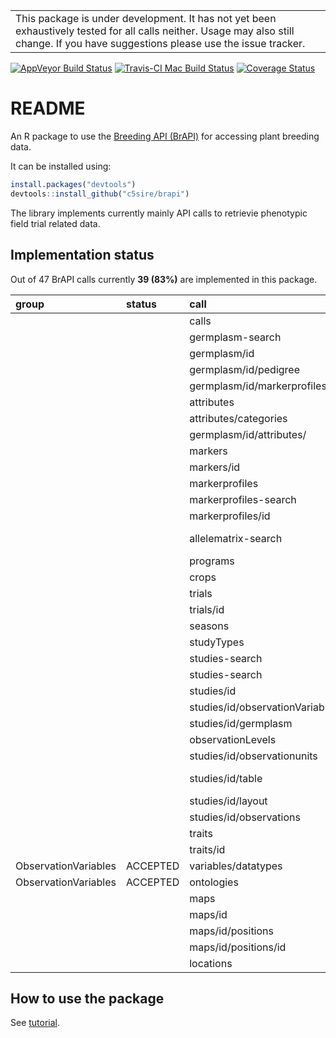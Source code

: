 
<!-- README.md is generated from README.Rmd. Please edit that file -->
|                                                                                                                                                                                      |
|--------------------------------------------------------------------------------------------------------------------------------------------------------------------------------------|
| This package is under development. It has not yet been exhaustively tested for all calls neither. Usage may also still change. If you have suggestions please use the issue tracker. |

[![AppVeyor Build Status](https://ci.appveyor.com/api/projects/status/github/c5sire/brapi?branch=master&svg=true)](https://ci.appveyor.com/project/c5sire/brapi) [![Travis-CI Mac Build Status](https://travis-ci.org/c5sire/brapi.svg?branch=master&label=Mac%20OSX)](https://travis-ci.org/c5sire/brapi) [![Coverage Status](https://img.shields.io/codecov/c/github/c5sire/brapi/master.svg)](https://codecov.io/github/c5sire/brapi?branch=master)

README
======

An R package to use the [Breeding API (BrAPI)](http://docs.brapi.apiary.io) for accessing plant breeding data.

It can be installed using:

``` r
install.packages("devtools")
devtools::install_github("c5sire/brapi")
```

The library implements currently mainly API calls to retrievie phenotypic field trial related data.

Implementation status
---------------------

Out of 47 BrAPI calls currently **39 (83%)** are implemented in this package.

| group                | status   | call                            | datatypes      |
|:---------------------|:---------|:--------------------------------|:---------------|
|                      |          | calls                           | json           |
|                      |          | germplasm-search                | json           |
|                      |          | germplasm/id                    | json           |
|                      |          | germplasm/id/pedigree           | json           |
|                      |          | germplasm/id/markerprofiles     | json           |
|                      |          | attributes                      | json           |
|                      |          | attributes/categories           | json           |
|                      |          | germplasm/id/attributes/        | json           |
|                      |          | markers                         | json           |
|                      |          | markers/id                      | json           |
|                      |          | markerprofiles                  | json           |
|                      |          | markerprofiles-search           | json           |
|                      |          | markerprofiles/id               | json           |
|                      |          | allelematrix-search             | json; csv; tsv |
|                      |          | programs                        | json           |
|                      |          | crops                           | json           |
|                      |          | trials                          | json           |
|                      |          | trials/id                       | json           |
|                      |          | seasons                         | json           |
|                      |          | studyTypes                      | json           |
|                      |          | studies-search                  | json           |
|                      |          | studies-search                  | json           |
|                      |          | studies/id                      | json           |
|                      |          | studies/id/observationVariables | json           |
|                      |          | studies/id/germplasm            | json           |
|                      |          | observationLevels               | json           |
|                      |          | studies/id/observationunits     | json           |
|                      |          | studies/id/table                | json; csv; tsv |
|                      |          | studies/id/layout               | json           |
|                      |          | studies/id/observations         | json           |
|                      |          | traits                          | json           |
|                      |          | traits/id                       | json           |
| ObservationVariables | ACCEPTED | variables/datatypes             | json           |
| ObservationVariables | ACCEPTED | ontologies                      | json           |
|                      |          | maps                            | json           |
|                      |          | maps/id                         | json           |
|                      |          | maps/id/positions               | json           |
|                      |          | maps/id/positions/id            | json           |
|                      |          | locations                       | json           |

How to use the package
----------------------

See [tutorial](https://github.com/c5sire/brapi/blob/master/inst/doc/tutorial.Rmd).
